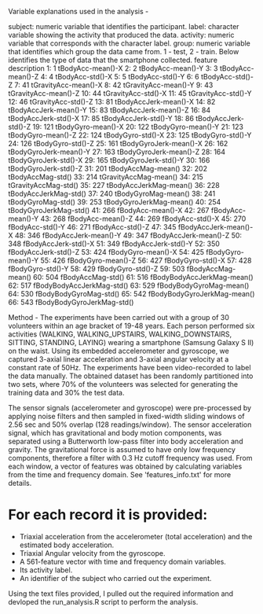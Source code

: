 Variable explanations used in the analysis -

subject: numeric variable that identifies the participant.
label: character variable showing the activity that produced the data.
activity: numeric variable that corresponds with the character label.
group: numeric variable that identifies which group the data came from. 1 - test, 2 - train.
Below identifies the type of data that the smartphone collected.
feature                 description
 1:       1           tBodyAcc-mean()-X
 2:       2           tBodyAcc-mean()-Y
 3:       3           tBodyAcc-mean()-Z
 4:       4            tBodyAcc-std()-X
 5:       5            tBodyAcc-std()-Y
 6:       6            tBodyAcc-std()-Z
 7:      41        tGravityAcc-mean()-X
 8:      42        tGravityAcc-mean()-Y
 9:      43        tGravityAcc-mean()-Z
10:      44         tGravityAcc-std()-X
11:      45         tGravityAcc-std()-Y
12:      46         tGravityAcc-std()-Z
13:      81       tBodyAccJerk-mean()-X
14:      82       tBodyAccJerk-mean()-Y
15:      83       tBodyAccJerk-mean()-Z
16:      84        tBodyAccJerk-std()-X
17:      85        tBodyAccJerk-std()-Y
18:      86        tBodyAccJerk-std()-Z
19:     121          tBodyGyro-mean()-X
20:     122          tBodyGyro-mean()-Y
21:     123          tBodyGyro-mean()-Z
22:     124           tBodyGyro-std()-X
23:     125           tBodyGyro-std()-Y
24:     126           tBodyGyro-std()-Z
25:     161      tBodyGyroJerk-mean()-X
26:     162      tBodyGyroJerk-mean()-Y
27:     163      tBodyGyroJerk-mean()-Z
28:     164       tBodyGyroJerk-std()-X
29:     165       tBodyGyroJerk-std()-Y
30:     166       tBodyGyroJerk-std()-Z
31:     201          tBodyAccMag-mean()
32:     202           tBodyAccMag-std()
33:     214       tGravityAccMag-mean()
34:     215        tGravityAccMag-std()
35:     227      tBodyAccJerkMag-mean()
36:     228       tBodyAccJerkMag-std()
37:     240         tBodyGyroMag-mean()
38:     241          tBodyGyroMag-std()
39:     253     tBodyGyroJerkMag-mean()
40:     254      tBodyGyroJerkMag-std()
41:     266           fBodyAcc-mean()-X
42:     267           fBodyAcc-mean()-Y
43:     268           fBodyAcc-mean()-Z
44:     269            fBodyAcc-std()-X
45:     270            fBodyAcc-std()-Y
46:     271            fBodyAcc-std()-Z
47:     345       fBodyAccJerk-mean()-X
48:     346       fBodyAccJerk-mean()-Y
49:     347       fBodyAccJerk-mean()-Z
50:     348        fBodyAccJerk-std()-X
51:     349        fBodyAccJerk-std()-Y
52:     350        fBodyAccJerk-std()-Z
53:     424          fBodyGyro-mean()-X
54:     425          fBodyGyro-mean()-Y
55:     426          fBodyGyro-mean()-Z
56:     427           fBodyGyro-std()-X
57:     428           fBodyGyro-std()-Y
58:     429           fBodyGyro-std()-Z
59:     503          fBodyAccMag-mean()
60:     504           fBodyAccMag-std()
61:     516  fBodyBodyAccJerkMag-mean()
62:     517   fBodyBodyAccJerkMag-std()
63:     529     fBodyBodyGyroMag-mean()
64:     530      fBodyBodyGyroMag-std()
65:     542 fBodyBodyGyroJerkMag-mean()
66:     543  fBodyBodyGyroJerkMag-std()

Method - 
The experiments have been carried out with a group of 30 volunteers within an age bracket of 19-48 years. Each person performed six activities (WALKING, WALKING_UPSTAIRS, WALKING_DOWNSTAIRS, SITTING, STANDING, LAYING) wearing a smartphone (Samsung Galaxy S II) on the waist. Using its embedded accelerometer and gyroscope, we captured 3-axial linear acceleration and 3-axial angular velocity at a constant rate of 50Hz. The experiments have been video-recorded to label the data manually. The obtained dataset has been randomly partitioned into two sets, where 70% of the volunteers was selected for generating the training data and 30% the test data. 

The sensor signals (accelerometer and gyroscope) were pre-processed by applying noise filters and then sampled in fixed-width sliding windows of 2.56 sec and 50% overlap (128 readings/window). The sensor acceleration signal, which has gravitational and body motion components, was separated using a Butterworth low-pass filter into body acceleration and gravity. The gravitational force is assumed to have only low frequency components, therefore a filter with 0.3 Hz cutoff frequency was used. From each window, a vector of features was obtained by calculating variables from the time and frequency domain. See 'features_info.txt' for more details. 

For each record it is provided:
======================================

- Triaxial acceleration from the accelerometer (total acceleration) and the estimated body acceleration.
- Triaxial Angular velocity from the gyroscope. 
- A 561-feature vector with time and frequency domain variables. 
- Its activity label. 
- An identifier of the subject who carried out the experiment.

Using the text files provided, I pulled out the required information and devloped the run_analysis.R script to perform the analysis.







